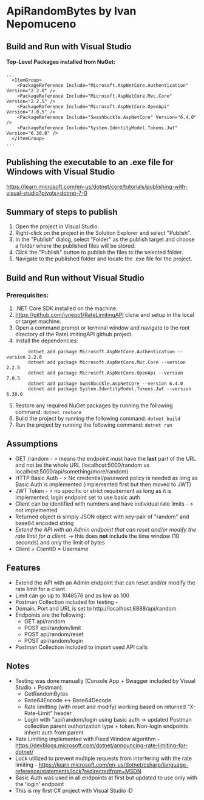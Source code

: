# ApiRandomBytes by Ivan Nepomuceno

## Build and Run **with** Visual Studio

#### Top-Level Packages installed from NuGet:
```
...
  <ItemGroup>
    <PackageReference Include="Microsoft.AspNetCore.Authentication" Version="2.2.0" />
    <PackageReference Include="Microsoft.AspNetCore.Mvc.Core" Version="2.2.5" />
    <PackageReference Include="Microsoft.AspNetCore.OpenApi" Version="7.0.5" />
    <PackageReference Include="Swashbuckle.AspNetCore" Version="6.4.0" />
    <PackageReference Include="System.IdentityModel.Tokens.Jwt" Version="6.30.0" />
  </ItemGroup>
...
```

## Publishing the executable to an .exe file for Windows with Visual Studio
https://learn.microsoft.com/en-us/dotnet/core/tutorials/publishing-with-visual-studio?pivots=dotnet-7-0

## Summary of steps to publish 
1.   Open the project in Visual Studio.
2.   Right-click on the project in the Solution Explorer and select "Publish".
3.   In the "Publish" dialog, select "Folder" as the publish target and choose a folder where the published files will be stored.
4.   Click the "Publish" button to publish the files to the selected folder.
5.   Navigate to the published folder and locate the .exe file for the project.

## Build and Run **without** Visual Studio

### Prerequisites:

1.  .NET Core SDK installed on the machine.
2.   https://github.com/ivnepo1/RateLimitingAPI clone and setup in the local or target machine.
3.   Open a command prompt or terminal window and navigate to the root directory of the RateLimitingAPI github project.
4.   Install the dependencies:
```
        dotnet add package Microsoft.AspNetCore.Authentication --version 2.2.0
        dotnet add package Microsoft.AspNetCore.Mvc.Core --version 2.2.5
        dotnet add package Microsoft.AspNetCore.OpenApi --version 7.0.5
        dotnet add package Swashbuckle.AspNetCore --version 6.4.0
        dotnet add package System.IdentityModel.Tokens.Jwt --version 6.30.0
```
5.   Restore any required NuGet packages by running the following command: `dotnet restore`
6.   Build the project by running the following command: `dotnet build`
7.  Run the project by running the following command: `dotnet run`

## Assumptions
- GET /random - > means the endpoint must have the **last** part of the URL and not be the whole URL (localhost:5000/random vs localhost:5000/api/something/more/random)
- HTTP Basic Auth - > No credential/password policy is needed as long as Basic Auth is implemented (implemented first but then moved to JWT)
- JWT Token - > no specific or strict requirement as long as it is implemented; login endpoint set to use basic auth
- Client can be identified with numbers and have individual rate limits - > not implemented
- Returned object is simply JSON object with key-pair of "random" and base64 encoded string
- *Extend the API with an Admin endpoint that can reset and/or modify the rate limit for a client.* -> this does **not** include the time window (10 seconds) and only the limit of bytes
- Client = ClientID = Username


## Features
- Extend the API with an Admin endpoint that can reset and/or modify the rate limit for a client.
- Limit can go up to 1048576 and as low as 100
- Postman Collection included for testing - 
- Domain, Port and URL is set to http://localhost:8888/api/random
- Endpoints are the following:
   - GET api/random
   - POST api/random/limit
   - POST api/random/reset
   - POST api/random/login
- Postman Collection included to import used API calls

## Notes
- Testing was done manually (Console App + Swagger included by Visual Studio + Postman):
    - GetRandomBytes
    - Base64Encode <-> Base64Decode
    - Rate limitting (with reset and modify) working based on returned "X-Rate-Limit" header
    - Login with "api/random/login using basic auth -> updated Postman collection parent authorization type + token. Non-login endpoints inherit auth from parent
- Rate Limiting implemented with Fixed Window algorithm - https://devblogs.microsoft.com/dotnet/announcing-rate-limiting-for-dotnet/
- Lock utilized to prevent multiple requests from interfering with the rate limiting - https://learn.microsoft.com/en-us/dotnet/csharp/language-reference/statements/lock?redirectedfrom=MSDN
- Basic Auth was used in all endpoints at first but updated to use only with the 'login' endpoint
- This is my first C# project with Visual Studio :D 